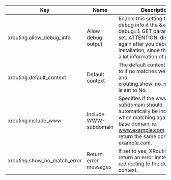 | Key                          | Name                  | Description                                                                                                                                                                                                | Default |
|------------------------------|-----------------------|------------------------------------------------------------------------------------------------------------------------------------------------------------------------------------------------------------|---------|
| xrouting.allow_debug_info    | Allow debug output    | Enable this setting to output debug info if the &xrouting-debug=1 GET parameter is set. ATTENTION: disable it again after you debugged your installation, since this exposes a lot information of project! | No      |
| xrouting.default_context     | Default context       | The default context to redirect to if no matches were found and xrouting.show_no_match_error is set to No.                                                                                                 | web     |
| xrouting.include_www         | Include WWW-subdomain | Specifies if the www-subdomain should automatically be included when matching against the base domain, ie. www.example.com should return the same context as example.com.                                  | Yes     |
| xrouting.show_no_match_error | Return error messages | If set to yes, XRouting will return an error instead of redirecting to the default context.                                                                                                                | Yes     |

